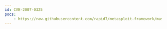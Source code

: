 ```yaml
---
id: CVE-2007-0325
pocs:
    - https://raw.githubusercontent.com/rapid7/metasploit-framework/master/modules/exploits/windows/browser/trendmicro_officescan.rb
---
```

